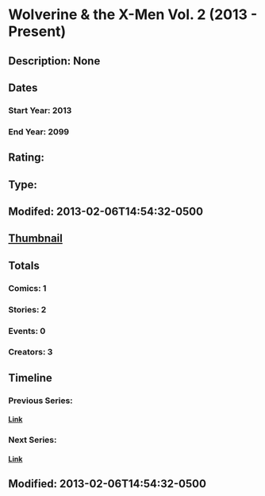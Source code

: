 # Wolverine & the X-Men Vol. 2 (2013 - Present)
## Description: None
## Dates
### Start Year: 2013
### End Year: 2099
## Rating: 
## Type: 
## Modifed: 2013-02-06T14:54:32-0500
## [Thumbnail](http://i.annihil.us/u/prod/marvel/i/mg/b/40/image_not_available.jpg)
## Totals
### Comics: 1
### Stories: 2
### Events: 0
### Creators: 3
## Timeline
### Previous Series: 
#### [Link]()
### Next Series: 
#### [Link]()
## Modified: 2013-02-06T14:54:32-0500